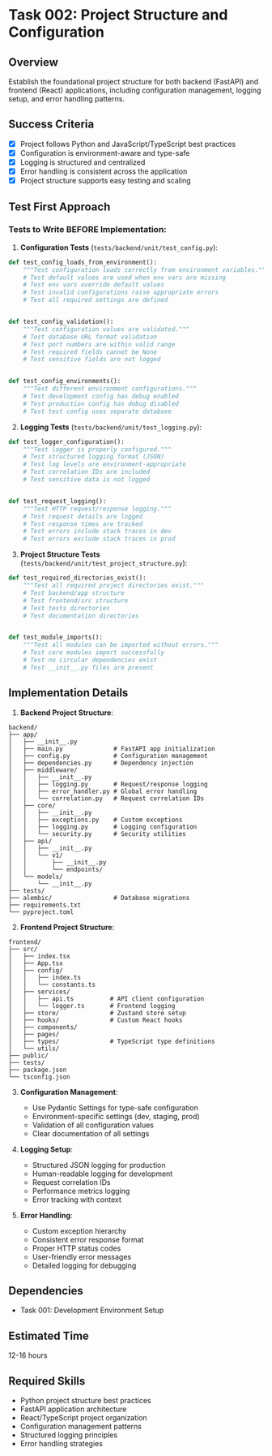 # Task 002: Project Structure and Configuration

## Overview

Establish the foundational project structure for both backend (FastAPI) and
frontend (React) applications, including configuration management, logging
setup, and error handling patterns.

## Success Criteria

- [x] Project follows Python and JavaScript/TypeScript best practices
- [x] Configuration is environment-aware and type-safe
- [x] Logging is structured and centralized
- [x] Error handling is consistent across the application
- [x] Project structure supports easy testing and scaling

## Test First Approach

### Tests to Write BEFORE Implementation:

1. **Configuration Tests** (`tests/backend/unit/test_config.py`):

```python
def test_config_loads_from_environment():
    """Test configuration loads correctly from environment variables."""
    # Test default values are used when env vars are missing
    # Test env vars override default values
    # Test invalid configurations raise appropriate errors
    # Test all required settings are defined


def test_config_validation():
    """Test configuration values are validated."""
    # Test database URL format validation
    # Test port numbers are within valid range
    # Test required fields cannot be None
    # Test sensitive fields are not logged


def test_config_environments():
    """Test different environment configurations."""
    # Test development config has debug enabled
    # Test production config has debug disabled
    # Test test config uses separate database
```

2. **Logging Tests** (`tests/backend/unit/test_logging.py`):

```python
def test_logger_configuration():
    """Test logger is properly configured."""
    # Test structured logging format (JSON)
    # Test log levels are environment-appropriate
    # Test correlation IDs are included
    # Test sensitive data is not logged


def test_request_logging():
    """Test HTTP request/response logging."""
    # Test request details are logged
    # Test response times are tracked
    # Test errors include stack traces in dev
    # Test errors exclude stack traces in prod
```

3. **Project Structure Tests** (`tests/backend/unit/test_project_structure.py`):

```python
def test_required_directories_exist():
    """Test all required project directories exist."""
    # Test backend/app structure
    # Test frontend/src structure
    # Test tests directories
    # Test documentation directories


def test_module_imports():
    """Test all modules can be imported without errors."""
    # Test core modules import successfully
    # Test no circular dependencies exist
    # Test __init__.py files are present
```

## Implementation Details

1. **Backend Project Structure**:

```
backend/
├── app/
│   ├── __init__.py
│   ├── main.py              # FastAPI app initialization
│   ├── config.py            # Configuration management
│   ├── dependencies.py      # Dependency injection
│   ├── middleware/
│   │   ├── __init__.py
│   │   ├── logging.py       # Request/response logging
│   │   ├── error_handler.py # Global error handling
│   │   └── correlation.py   # Request correlation IDs
│   ├── core/
│   │   ├── __init__.py
│   │   ├── exceptions.py    # Custom exceptions
│   │   ├── logging.py       # Logging configuration
│   │   └── security.py      # Security utilities
│   ├── api/
│   │   ├── __init__.py
│   │   └── v1/
│   │       ├── __init__.py
│   │       └── endpoints/
│   └── models/
│       └── __init__.py
├── tests/
├── alembic/                 # Database migrations
├── requirements.txt
└── pyproject.toml
```

2. **Frontend Project Structure**:

```
frontend/
├── src/
│   ├── index.tsx
│   ├── App.tsx
│   ├── config/
│   │   ├── index.ts
│   │   └── constants.ts
│   ├── services/
│   │   ├── api.ts          # API client configuration
│   │   └── logger.ts       # Frontend logging
│   ├── store/              # Zustand store setup
│   ├── hooks/              # Custom React hooks
│   ├── components/
│   ├── pages/
│   ├── types/              # TypeScript type definitions
│   └── utils/
├── public/
├── tests/
├── package.json
└── tsconfig.json
```

3. **Configuration Management**:

   - Use Pydantic Settings for type-safe configuration
   - Environment-specific settings (dev, staging, prod)
   - Validation of all configuration values
   - Clear documentation of all settings

1. **Logging Setup**:

   - Structured JSON logging for production
   - Human-readable logging for development
   - Request correlation IDs
   - Performance metrics logging
   - Error tracking with context

1. **Error Handling**:

   - Custom exception hierarchy
   - Consistent error response format
   - Proper HTTP status codes
   - User-friendly error messages
   - Detailed logging for debugging

## Dependencies

- Task 001: Development Environment Setup

## Estimated Time

12-16 hours

## Required Skills

- Python project structure best practices
- FastAPI application architecture
- React/TypeScript project organization
- Configuration management patterns
- Structured logging principles
- Error handling strategies
